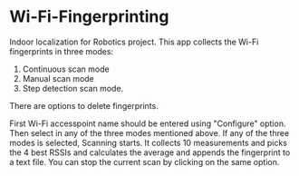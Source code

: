 # Wi-Fi-Fingerprinting
Indoor localization for Robotics project. This app collects the Wi-Fi fingerprints in three modes: 
1. Continuous scan mode 
2. Manual scan mode 
3. Step detection scan mode. 

There are options to delete fingerprints.

First Wi-Fi accesspoint name should be entered using "Configure" option. Then select in any of the three modes mentioned above. 
If any of the three modes is selected, Scanning starts. It collects 10 measurements and picks the 4 best RSSIs and calculates 
the average and appends the fingerprint to a text file. You can stop the current scan by clicking on the same option.
